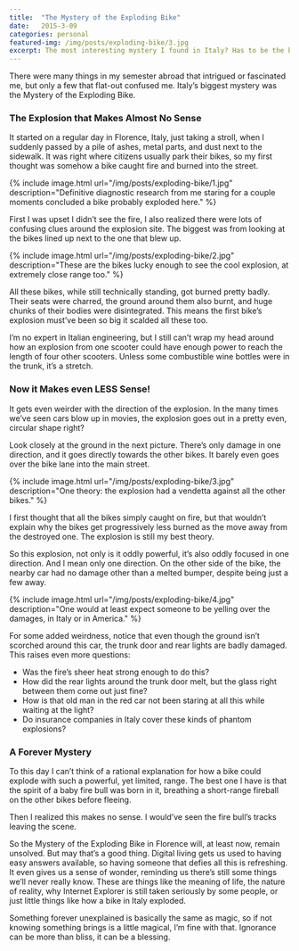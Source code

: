 ```yaml
---
title:  "The Mystery of the Exploding Bike"
date:   2015-3-09
categories: personal
featured-img: /img/posts/exploding-bike/3.jpg
excerpt: The most interesting mystery I found in Italy? Has to be the bike whose explosion makes no sense.
---
```


There were many things in my semester abroad that intrigued or fascinated me, but only a few that flat-out confused me. Italy’s biggest mystery was the Mystery of the Exploding Bike. 

### The Explosion that Makes Almost No Sense
It started on a regular day in Florence, Italy, just taking a stroll, when I suddenly passed by a pile of ashes, metal parts, and dust next to the sidewalk. It was right where citizens usually park their bikes, so my first thought was somehow a bike caught fire and burned into the street.

{% include image.html url="/img/posts/exploding-bike/1.jpg" description="Definitive diagnostic research from me staring for a couple moments concluded a bike probably exploded here." %}

First I was upset I didn’t see the fire, I also realized there were lots of confusing clues around the explosion site. The biggest was from looking at the bikes lined up next to the one that blew up.

{% include image.html url="/img/posts/exploding-bike/2.jpg" description="These are the bikes lucky enough to see the cool explosion, at extremely close range too." %}

All these bikes, while still technically standing, got burned pretty badly. Their seats were charred, the ground around them also burnt, and huge chunks of their bodies were disintegrated. This means the first bike’s explosion must’ve been so big it scalded all these too.

I’m no expert in Italian engineering, but I still can’t wrap my head around how an explosion from one scooter could have enough power to reach the length of four other scooters. Unless some combustible wine bottles were in the trunk, it’s a stretch.

### Now it Makes even LESS Sense!
It gets even weirder with the direction of the explosion. In the many times we’ve seen cars blow up in movies, the explosion goes out in a pretty even, circular shape right?

Look closely at the ground in the next picture. There’s only damage in one direction, and it goes directly towards the other bikes. It barely even goes over the bike lane into the main street.

{% include image.html url="/img/posts/exploding-bike/3.jpg" description="One theory: the explosion had a vendetta against all the other bikes." %}

I first thought that all the bikes simply caught on fire, but that wouldn’t explain why the bikes get progressively less burned as the move away from the destroyed one. The explosion is still my best theory.

So this explosion, not only is it oddly powerful, it’s also oddly focused in one direction. And I mean only one direction. On the other side of the bike, the nearby car had no damage other than a melted bumper, despite being just a few away.

{% include image.html url="/img/posts/exploding-bike/4.jpg" description="One would at least expect someone to be yelling over the damages, in Italy or in America." %}

For some added weirdness, notice that even though the ground isn’t scorched around this car, the trunk door and rear lights are badly damaged. This raises even more questions:

* Was the fire’s sheer heat strong enough to do this?
* How did the rear lights around the trunk door melt, but the glass right between them come out just fine?
* How is that old man in the red car not been staring at all this while waiting at the light?
* Do insurance companies in Italy cover these kinds of phantom explosions?

### A Forever Mystery
To this day I can’t think of a rational explanation for how a bike could explode with such a powerful, yet limited, range. The best one I have is that the spirit of a baby fire bull was born in it, breathing a short-range fireball on the other bikes before fleeing.

Then I realized this makes no sense. I would’ve seen the fire bull’s tracks leaving the scene.

So the Mystery of the Exploding Bike in Florence will, at least now, remain unsolved. But may that’s a good thing. Digital living gets us used to having easy answers available, so having someone that defies all this is refreshing. It even gives us a sense of wonder, reminding us there’s still some things we’ll never really know. These are things like the meaning of life, the nature of reality, why Internet Explorer is still taken seriously by some people, or just little things like how a bike in Italy exploded.

Something forever unexplained is basically the same as magic, so if not knowing something brings is a little magical, I’m fine with that. Ignorance can be more than bliss, it can be a blessing. 